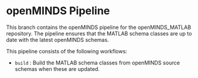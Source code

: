 # openMINDS Pipeline

This branch contains the openMINDS pipeline for the openMINDS_MATLAB repository. The pipeline ensures that the MATLAB schema classes are up to date with the latest openMINDS schemas.

This pipeline consists of the following workflows:
- `build` : Build the MATLAB schema classes from openMINDS source schemas when these are updated.
